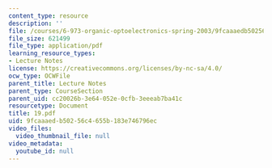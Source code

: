```yaml
---
content_type: resource
description: ''
file: /courses/6-973-organic-optoelectronics-spring-2003/9fcaaaedb50256c4655b183e746796ec_19.pdf
file_size: 621499
file_type: application/pdf
learning_resource_types:
- Lecture Notes
license: https://creativecommons.org/licenses/by-nc-sa/4.0/
ocw_type: OCWFile
parent_title: Lecture Notes
parent_type: CourseSection
parent_uid: cc20026b-3e64-052e-0cfb-3eeeab7ba41c
resourcetype: Document
title: 19.pdf
uid: 9fcaaaed-b502-56c4-655b-183e746796ec
video_files:
  video_thumbnail_file: null
video_metadata:
  youtube_id: null
---
```

